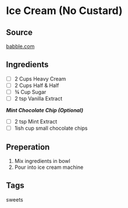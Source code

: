 # Ice Cream (No Custard)

## Source
[babble.com](https://www.babble.com/best-recipes/real-vanilla-ice-cream-recipe-no-custard/)

## Ingredients
- [ ] 2 Cups Heavy Cream
- [ ] 2 Cups Half & Half
- [ ] ¾ Cup Sugar
- [ ] 2 tsp Vanilla Extract

___Mint Chocolate Chip (Optional)___
- [ ] 2 tsp Mint Extract
- [ ] 1ish cup small chocolate chips

## Preperation
1. Mix ingredients in bowl
2. Pour into ice cream machine

## Tags
sweets
